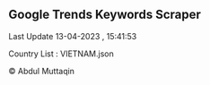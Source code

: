 

## Google Trends Keywords Scraper 
 
Last Update 13-04-2023 , 15:41:53

Country List :
VIETNAM.json



© Abdul Muttaqin 
